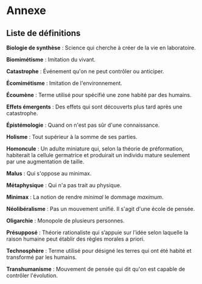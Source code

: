 # Annexe

## Liste de définitions

**Biologie de synthèse**
:   Science qui cherche à créer de la vie en laboratoire.

**Biomimétisme**
:   Imitation du vivant.

**Catastrophe**
:   Événement qu'on ne peut contrôler ou anticiper.

**Écomimétisme**
:   Imitation de l'environnement.

**Écoumène**
:   Terme utilisé pour spécifié une zone habité par des humains.

**Effets émergents**
:   Des effets qui sont découverts plus tard après une catastrophe.

**Épistémologie**
:   Quand on n'est pas sûr d'une connaissance.

**Holisme**
:   Tout supérieur à la somme de ses parties.

**Homoncule**
:   Un adulte miniature qui, selon la théorie de
    préformation, habiterait la cellule germatrice et produirait
    un individu mature seulement par une augmentation de taille.

**Malus**
:   Qui s'oppose au minimax.

**Métaphysique**
:   Qui n'a pas trait au physique.

**Minimax**
:   La notion de rendre *minimal* le dommage *maximum*.

**Néolibéralisme**
:   Pas un mouvement unifié. Il s'agit d'une école de pensée.

**Oligarchie**
:   Monopole de plusieurs personnes.

**Présupposé**
:   Théorie rationaliste qui s’appuie sur l’idée selon laquelle la raison humaine peut établir des règles morales a priori.

**Technosphère**
:   Terme      utilisé      pour     désigné      les      terres      qui
    ont   été    habité     et      transformé     par      les     humains.

**Transhumanisme**
:   Mouvement de pensée qui dit qu'on est capable de contrôler l'évolution.
